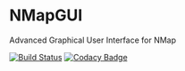 # NMapGUI
Advanced Graphical User Interface for NMap

[![Build Status](https://travis-ci.org/danicuestasuarez/NMapGUI.svg?branch=master)](https://travis-ci.org/danicuestasuarez/NMapGUI)
[![Codacy Badge](https://api.codacy.com/project/badge/Grade/37479ced18a04d4e8f1c38753b22003c)](https://www.codacy.com/app/danicuestasuarez/NMapGUI?utm_source=github.com&amp;utm_medium=referral&amp;utm_content=danicuestasuarez/NMapGUI&amp;utm_campaign=Badge_Grade)
